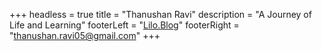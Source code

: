 +++
headless = true
title = "Thanushan Ravi"
description = "A Journey of Life and Learning"
footerLeft = "[Lilo.Blog](https://www.lilo.blog)"
footerRight = "thanushan.ravi05@gmail.com"
+++
